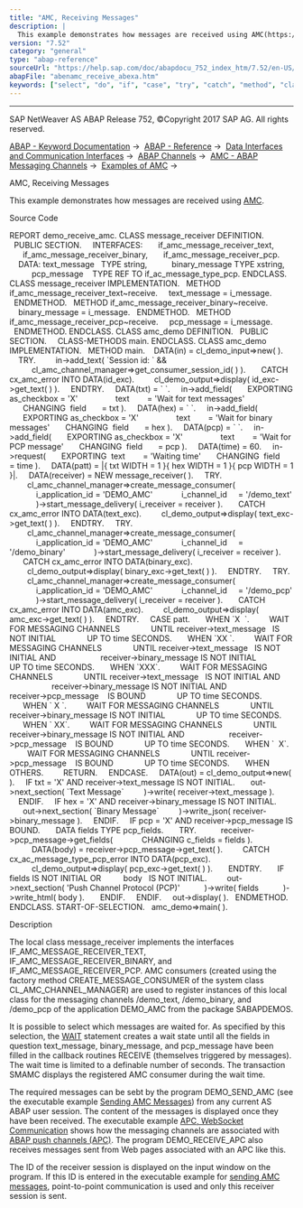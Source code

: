 ```yaml
---
title: "AMC, Receiving Messages"
description: |
  This example demonstrates how messages are received using AMC(https://help.sap.com/doc/abapdocu_752_index_htm/7.52/en-US/abenamc_glosry.htm 'Glossary Entry'). Source Code REPORT demo_receive_amc. CLASS message_receiver DEFINITION. PUBLIC SECTION. INTERFACES: if_amc_message_receiver_text, if
version: "7.52"
category: "general"
type: "abap-reference"
sourceUrl: "https://help.sap.com/doc/abapdocu_752_index_htm/7.52/en-US/abenamc_receive_abexa.htm"
abapFile: "abenamc_receive_abexa.htm"
keywords: ["select", "do", "if", "case", "try", "catch", "method", "class", "data", "abenamc", "receive", "abexa"]
---
```


* * *

SAP NetWeaver AS ABAP Release 752, ©Copyright 2017 SAP AG. All rights reserved.

[ABAP - Keyword Documentation](https://help.sap.com/doc/abapdocu_752_index_htm/7.52/en-US/abenabap.htm) →  [ABAP - Reference](https://help.sap.com/doc/abapdocu_752_index_htm/7.52/en-US/abenabap_reference.htm) →  [Data Interfaces and Communication Interfaces](https://help.sap.com/doc/abapdocu_752_index_htm/7.52/en-US/abenabap_data_communication.htm) →  [ABAP Channels](https://help.sap.com/doc/abapdocu_752_index_htm/7.52/en-US/abenabap_channels.htm) →  [AMC - ABAP Messaging Channels](https://help.sap.com/doc/abapdocu_752_index_htm/7.52/en-US/abenamc.htm) →  [Examples of AMC](https://help.sap.com/doc/abapdocu_752_index_htm/7.52/en-US/abenamc_abexas.htm) → 

AMC, Receiving Messages

This example demonstrates how messages are received using [AMC](https://help.sap.com/doc/abapdocu_752_index_htm/7.52/en-US/abenamc_glosry.htm "Glossary Entry").

Source Code

REPORT demo\_receive\_amc.
CLASS message\_receiver DEFINITION.
  PUBLIC SECTION.
    INTERFACES:
      if\_amc\_message\_receiver\_text,
      if\_amc\_message\_receiver\_binary,
      if\_amc\_message\_receiver\_pcp.
    DATA: text\_message   TYPE string,
          binary\_message TYPE xstring,
          pcp\_message    TYPE REF TO if\_ac\_message\_type\_pcp.
ENDCLASS.
CLASS message\_receiver IMPLEMENTATION.
  METHOD if\_amc\_message\_receiver\_text~receive.
    text\_message = i\_message.
  ENDMETHOD.
  METHOD if\_amc\_message\_receiver\_binary~receive.
    binary\_message = i\_message.
  ENDMETHOD.
  METHOD if\_amc\_message\_receiver\_pcp~receive.
    pcp\_message = i\_message.
  ENDMETHOD.
ENDCLASS.
CLASS amc\_demo DEFINITION.
  PUBLIC SECTION.
    CLASS-METHODS main.
ENDCLASS.
CLASS amc\_demo IMPLEMENTATION.
  METHOD main.
   DATA(in) = cl\_demo\_input=>new( ).
    TRY.
        in->add\_text( \`Session id: \` &&
          cl\_amc\_channel\_manager=>get\_consumer\_session\_id( ) ).
      CATCH cx\_amc\_error INTO DATA(id\_exc).
        cl\_demo\_output=>display( id\_exc->get\_text( ) ).
    ENDTRY.
    DATA(txt) = \` \`.
    in->add\_field(
      EXPORTING as\_checkbox = 'X'
                text        = 'Wait for text messages'
      CHANGING  field       = txt ).
    DATA(hex) = \` \`.
    in->add\_field(
      EXPORTING as\_checkbox = 'X'
                text        = 'Wait for binary messages'
      CHANGING  field       = hex ).
    DATA(pcp) = \` \`.
    in->add\_field(
      EXPORTING as\_checkbox = 'X'
                text        = 'Wait for PCP message'
      CHANGING  field       = pcp ).
    DATA(time) = 60.
    in->request(
      EXPORTING  text        = 'Waiting time'
      CHANGING  field       = time ).
    DATA(patt) = |{ txt WIDTH = 1 }{ hex WIDTH = 1 }{ pcp WIDTH = 1 }|.
    DATA(receiver) = NEW message\_receiver( ).
    TRY.
        cl\_amc\_channel\_manager=>create\_message\_consumer(
            i\_application\_id = 'DEMO\_AMC'
            i\_channel\_id     = '/demo\_text'
            )->start\_message\_delivery( i\_receiver = receiver ).
      CATCH cx\_amc\_error INTO DATA(text\_exc).
        cl\_demo\_output=>display( text\_exc->get\_text( ) ).
    ENDTRY.
    TRY.
        cl\_amc\_channel\_manager=>create\_message\_consumer(
            i\_application\_id = 'DEMO\_AMC'
            i\_channel\_id     = '/demo\_binary'
            )->start\_message\_delivery( i\_receiver = receiver ).
      CATCH cx\_amc\_error INTO DATA(binary\_exc).
        cl\_demo\_output=>display( binary\_exc->get\_text( ) ).
    ENDTRY.
    TRY.
        cl\_amc\_channel\_manager=>create\_message\_consumer(
            i\_application\_id = 'DEMO\_AMC'
            i\_channel\_id     = '/demo\_pcp'
            )->start\_message\_delivery( i\_receiver = receiver ).
      CATCH cx\_amc\_error INTO DATA(amc\_exc).
        cl\_demo\_output=>display( amc\_exc->get\_text( ) ).
    ENDTRY.
    CASE patt.
      WHEN \`X  \`.
        WAIT FOR MESSAGING CHANNELS
             UNTIL receiver->text\_message   IS NOT INITIAL
             UP TO time SECONDS.
      WHEN \`XX \`.
        WAIT FOR MESSAGING CHANNELS
             UNTIL receiver->text\_message   IS NOT INITIAL AND
                   receiver->binary\_message IS NOT INITIAL
             UP TO time SECONDS.
      WHEN \`XXX\`.
        WAIT FOR MESSAGING CHANNELS
             UNTIL receiver->text\_message   IS NOT INITIAL AND
                   receiver->binary\_message IS NOT INITIAL AND
                   receiver->pcp\_message    IS BOUND
             UP TO time SECONDS.
      WHEN \` X \`.
        WAIT FOR MESSAGING CHANNELS
             UNTIL receiver->binary\_message IS NOT INITIAL
             UP TO time SECONDS.
      WHEN \` XX\`.
        WAIT FOR MESSAGING CHANNELS
             UNTIL receiver->binary\_message IS NOT INITIAL AND
                   receiver->pcp\_message    IS BOUND
             UP TO time SECONDS.
      WHEN \`  X\`.
        WAIT FOR MESSAGING CHANNELS
             UNTIL receiver->pcp\_message    IS BOUND
             UP TO time SECONDS.
      WHEN OTHERS.
        RETURN.
    ENDCASE.
    DATA(out) = cl\_demo\_output=>new( ).
    IF txt = 'X' AND receiver->text\_message IS NOT INITIAL.
      out->next\_section( \`Text Message\`
        )->write( receiver->text\_message ).
    ENDIF.
    IF hex = 'X' AND receiver->binary\_message IS NOT INITIAL.
      out->next\_section( \`Binary Message\`
        )->write\_json( receiver->binary\_message ).
    ENDIF.
    IF pcp = 'X' AND receiver->pcp\_message IS BOUND.
      DATA fields TYPE pcp\_fields.
      TRY.
          receiver->pcp\_message->get\_fields(
            CHANGING c\_fields = fields ).
          DATA(body) = receiver->pcp\_message->get\_text( ).
        CATCH cx\_ac\_message\_type\_pcp\_error INTO DATA(pcp\_exc).
          cl\_demo\_output=>display( pcp\_exc->get\_text( ) ).
      ENDTRY.
      IF fields IS NOT INITIAL OR
         body   IS NOT INITIAL.
        out->next\_section( 'Push Channel Protocol (PCP)'
          )->write( fields
          )->write\_html( body ).
      ENDIF.
    ENDIF.
    out->display( ).
  ENDMETHOD.
ENDCLASS.
START-OF-SELECTION.
  amc\_demo=>main( ).

Description

The local class message\_receiver implements the interfaces IF\_AMC\_MESSAGE\_RECEIVER\_TEXT, IF\_AMC\_MESSAGE\_RECEIVER\_BINARY, and IF\_AMC\_MESSAGE\_RECEIVER\_PCP. AMC consumers (created using the factory method CREATE\_MESSAGE\_CONSUMER of the system class CL\_AMC\_CHANNEL\_MANAGER) are used to register instances of this local class for the messaging channels /demo\_text, /demo\_binary, and /demo\_pcp of the application DEMO\_AMC from the package SABAPDEMOS.

It is possible to select which messages are waited for. As specified by this selection, the [WAIT](https://help.sap.com/doc/abapdocu_752_index_htm/7.52/en-US/abapwait_amc.htm) statement creates a wait state until all the fields in question text\_message, binary\_message, and pcp\_message have been filled in the callback routines RECEIVE (themselves triggered by messages). The wait time is limited to a definable number of seconds. The transaction SMAMC displays the registered AMC consumer during the wait time.

The required messages can be sebt by the program DEMO\_SEND\_AMC (see the executable example [Sending AMC Messages](https://help.sap.com/doc/abapdocu_752_index_htm/7.52/en-US/abenamc_send_abexa.htm)) from any current AS ABAP user session. The content of the messages is displayed once they have been received. The executable example [APC, WebSocket Communication](https://help.sap.com/doc/abapdocu_752_index_htm/7.52/en-US/abenapc_abexa.htm) shows how the messaging channels are associated with [ABAP push channels (APC)](https://help.sap.com/doc/abapdocu_752_index_htm/7.52/en-US/abenapc.htm). The program DEMO\_RECEIVE\_APC also receives messages sent from Web pages associated with an APC like this.

The ID of the receiver session is displayed on the input window on the program. If this ID is entered in the executable example for [sending AMC messages](https://help.sap.com/doc/abapdocu_752_index_htm/7.52/en-US/abenamc_send_abexa.htm), point-to-point communication is used and only this receiver session is sent.